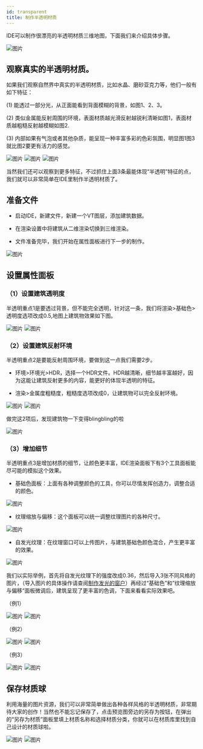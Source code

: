 ```yaml
---
id: transparent
title: 制作半透明材质
---
```


IDE可以制作很漂亮的半透明材质三维地图，下面我们来介绍具体步骤。

![图片](./assets/transparent/transparent-22.png)


## 观察真实的半透明材质。
如果我们观察自然界中真实的半透明材质，比如水晶、磨砂亚克力等，他们一般有如下特征：

(1) 能透过一部分光，从正面能看到背面模糊的背景，如图1、2、3。

(2) 类似金属能反射周围的环境，表面材质越光滑反射越锐利清晰如图1，表面材质越粗糙反射越模糊如图2.

(3) 内部如果有气泡或者其他杂质，能呈现一种丰富多彩的色彩氛围，明显图1图3就比图2要更有活力的感觉。

![图片](./assets/transparent/transparent-0.png)
![图片](./assets/transparent/transparent-1.png)
![图片](./assets/transparent/transparent-2.png)

当然我们还可以观察到更多特征，不过抓住上面3条最能体现“半透明”特征的点，我们就可以非常简单在IDE里制作半透明材质了。

## 准备文件

* 启动IDE，新建文件，新建一个VT图层，添加建筑数据。

* 在渲染设置中将建筑从二维渲染切换到三维渲染。

* 文件准备完毕，我们开始在属性面板进行下一步的制作。

![图片](./assets/transparent/transparent-5.png)

## 设置属性面板

### （1）设置建筑透明度

半透明重点1是要透过背景，但不能完全透明，针对这一条，我们将渲染>基础色>透明度选项改成0.5,地图上建筑物效果如下图。

![图片](./assets/transparent/transparent-6.png)
![图片](./assets/transparent/transparent-7.png)

### （2）设置建筑反射环境

半透明重点2是要能反射周围环境，要做到这一点我们需要2步。

* 环境>环境光>HDR，选择一个HDR文件。HDR越清晰，细节越丰富越好，因为这能让建筑反射更多的内容，能更好的体现半透明的特征。

* 渲染>金属度粗糙度，粗糙度选项改成0，让建筑物可以完全反射环境。

![图片](./assets/transparent/transparent-8.png)
![图片](./assets/transparent/transparent-9.png)

做完这2项后，发现建筑物一下变得blingbling的啦

![图片](./assets/transparent/transparent-21.gif)

### （3）增加细节

半透明重点3是增加材质的细节，让颜色更丰富，IDE渲染面板下有3个工具面板能尽可能的模拟这个效果。

* 基础色面板：上面有各种调整颜色的工具，你可以尽情发挥创造力，调整合适的颜色。

![图片](./assets/transparent/transparent-10.png)

* 纹理缩放与偏移：这个面板可以统一调整纹理图片的各种尺寸。

![图片](./assets/transparent/transparent-13.png)

* 自发光纹理：在纹理窗口可以上传图片，与建筑基础色颜色混合，产生更丰富的效果。

![图片](./assets/transparent/transparent-11.png)

我们以实际举例，首先将自发光纹理下的强度改成0.36，然后导入3张不同风格的图片，（导入图片的具体操作请查阅[制作发光的窗户](../design-tutorial/windows)）再经过“基础色”和”纹理缩放与偏移“面板微调后，建筑呈现了更丰富的色调，下面来看看实际效果吧。

（例1）

![图片](./assets/transparent/transparent-12.png)
![图片](./assets/transparent/transparent-14.png)

（例2）

![图片](./assets/transparent/transparent-15.png)
![图片](./assets/transparent/transparent-16.png)

（例3）

![图片](./assets/transparent/transparent-17.png)
![图片](./assets/transparent/transparent-18.png)



## 保存材质球

利用海量的图片资源，我们可以非常简单做出各种各样风格的半透明材质，非常期待大家的创作！当然也不能忘记保存了，点击预览图旁边的另存为按钮，在弹出的“另存为材质”面板里填上材质名称和选择材质分类，你就可以在材质库里找到自己设计的材质球啦。

![图片](./assets/transparent/transparent-19.png)
![图片](./assets/transparent/transparent-20.png)



